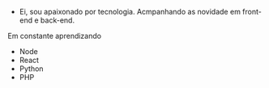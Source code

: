 - Ei, sou apaixonado por tecnologia. Acmpanhando as novidade em front-end e back-end. 

Em constante aprendizando
* Node
* React
* Python
* PHP

<!---
HemersonChaves/HemersonChaves is a ✨ special ✨ repository because its `README.md` (this file) appears on your GitHub profile.
You can click the Preview link to take a look at your changes.
--->
